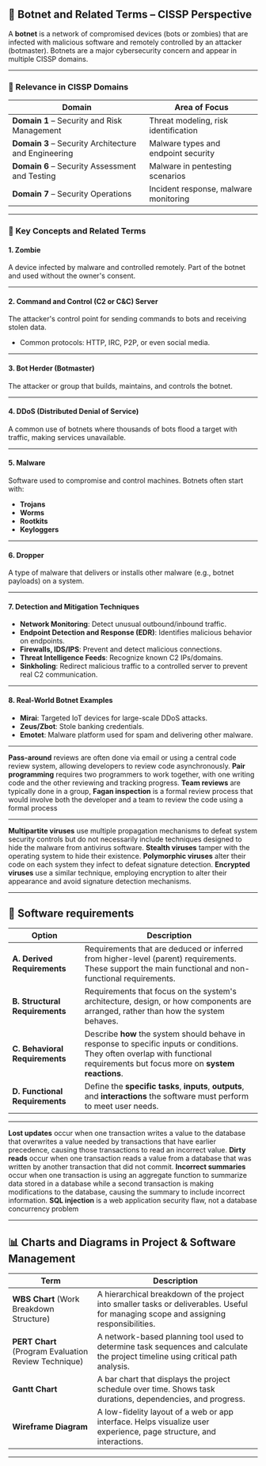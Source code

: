 ## 🤖 Botnet and Related Terms – CISSP Perspective

A **botnet** is a network of compromised devices (bots or zombies) that are infected with malicious software and remotely controlled by an attacker (botmaster). Botnets are a major cybersecurity concern and appear in multiple CISSP domains.

---

### 🔐 Relevance in CISSP Domains

| Domain | Area of Focus |
|--------|----------------|
| **Domain 1** – Security and Risk Management | Threat modeling, risk identification |
| **Domain 3** – Security Architecture and Engineering | Malware types and endpoint security |
| **Domain 6** – Security Assessment and Testing | Malware in pentesting scenarios |
| **Domain 7** – Security Operations | Incident response, malware monitoring |

---

### 🧠 Key Concepts and Related Terms

#### 1. **Zombie**
A device infected by malware and controlled remotely. Part of the botnet and used without the owner's consent.

---

#### 2. **Command and Control (C2 or C&C) Server**
The attacker's control point for sending commands to bots and receiving stolen data.

- Common protocols: HTTP, IRC, P2P, or even social media.

---

#### 3. **Bot Herder (Botmaster)**
The attacker or group that builds, maintains, and controls the botnet.

---

#### 4. **DDoS (Distributed Denial of Service)**
A common use of botnets where thousands of bots flood a target with traffic, making services unavailable.

---

#### 5. **Malware**
Software used to compromise and control machines. Botnets often start with:
- **Trojans**
- **Worms**
- **Rootkits**
- **Keyloggers**

---

#### 6. **Dropper**
A type of malware that delivers or installs other malware (e.g., botnet payloads) on a system.

---

#### 7. **Detection and Mitigation Techniques**

- **Network Monitoring**: Detect unusual outbound/inbound traffic.
- **Endpoint Detection and Response (EDR)**: Identifies malicious behavior on endpoints.
- **Firewalls, IDS/IPS**: Prevent and detect malicious connections.
- **Threat Intelligence Feeds**: Recognize known C2 IPs/domains.
- **Sinkholing**: Redirect malicious traffic to a controlled server to prevent real C2 communication.

---

#### 8. **Real-World Botnet Examples**

- **Mirai**: Targeted IoT devices for large-scale DDoS attacks.
- **Zeus/Zbot**: Stole banking credentials.
- **Emotet**: Malware platform used for spam and delivering other malware.

---


**Pass-around** reviews are often done via email or using a central code review system, allowing developers to review code asynchronously. 
**Pair programming** requires two programmers to work together, with one writing code and the other reviewing and
tracking progress. 
**Team reviews** are typically done in a group, 
**Fagan inspection** is a formal review process that would involve both the developer and a team to review the code using a formal process

---

**Multipartite viruses** use multiple propagation mechanisms to defeat system security controls but do not necessarily include techniques designed to hide the malware from antivirus software. 
**Stealth viruses** tamper with the operating system to hide their existence. 
**Polymorphic viruses** alter their code on each system they infect to defeat signature detection. 
**Encrypted viruses** use a similar technique, employing encryption to alter their appearance and avoid signature detection mechanisms.

---


## 🧾 Software requirements

| **Option**               | **Description**                                                                                  |
|--------------------------|--------------------------------------------------------------------------------------------------|
| **A. Derived Requirements**     | Requirements that are deduced or inferred from higher-level (parent) requirements. These support the main functional and non-functional requirements. |
| **B. Structural Requirements**  | Requirements that focus on the system's architecture, design, or how components are arranged, rather than how the system behaves. |
| **C. Behavioral Requirements**  | Describe **how** the system should behave in response to specific inputs or conditions. They often overlap with functional requirements but focus more on **system reactions**. |
| **D. Functional Requirements** | Define the **specific tasks**, **inputs**, **outputs**, and **interactions** the software must perform to meet user needs. |

---

**Lost updates** occur when one transaction writes a value to the database that overwrites a value needed by transactions that have earlier precedence, causing those transactions to read an incorrect value. 
**Dirty reads** occur when one transaction reads a value from a database that was written by another transaction that did not commit. 
**Incorrect summaries** occur when one transaction is using an aggregate function to summarize data stored in a database while a second transaction is making modifications to the database, causing the summary to include incorrect information. 
**SQL injection** is a web application security flaw, not a database concurrency problem

---

## 📊 Charts and Diagrams in Project & Software Management

| **Term**             | **Description**                                                                                          |
|----------------------|----------------------------------------------------------------------------------------------------------|
| **WBS Chart** (Work Breakdown Structure) | A hierarchical breakdown of the project into smaller tasks or deliverables. Useful for managing scope and assigning responsibilities. |
| **PERT Chart** (Program Evaluation Review Technique) | A network-based planning tool used to determine task sequences and calculate the project timeline using critical path analysis. |
| **Gantt Chart**      | A bar chart that displays the project schedule over time. Shows task durations, dependencies, and progress. |
| **Wireframe Diagram**| A low-fidelity layout of a web or app interface. Helps visualize user experience, page structure, and interactions. |

---


